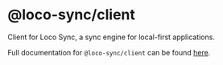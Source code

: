 # @loco-sync/client

Client for Loco Sync, a sync engine for local-first applications.

Full documentation for `@loco-sync/client` can be found [here](https://loco-sync.com).
